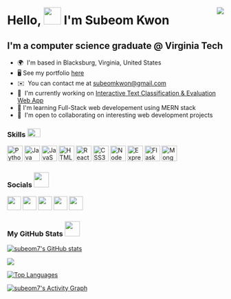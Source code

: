 Hello, <img src="https://raw.githubusercontent.com/Tarikul-Islam-Anik/Animated-Fluent-Emojis/master/Emojis/Hand%20gestures/Waving%20Hand.png" width="40px" height="40"> I'm Subeom Kwon
<img align="right" src="https://visitor-badge.laobi.icu/badge?page_id=subeom7">
============================

I'm a computer science graduate @ Virginia Tech
---------------------------------------------------------------

* 🌍  I'm based in Blacksburg, Virginia, United States
* 🖥️  See my portfolio [here](https://golden-tiramisu-0f3cab.netlify.app/)
* ✉️  You can contact me at [subeomkwon@gmail.com](mailto:subeomkwon@gmail.com)
* 🚀  I'm currently working on [Interactive Text Classification & Evaluation Web App](https://github.com/subeom7/Text-Classification-and-Evaluation)
* 🧠  I'm learning Full-Stack web developement using MERN stack
* 🤝  I'm open to collaborating on interesting web development projects
 
<!-- <a href="https://stackoverflow.com/users/16650828/sk7" target="_blank" rel="noreferrer"><img
src="https://img.shields.io/badge/Stack_Overflow-FE7A16?style=for-the-badge&logo=stack-overflow&logoColor=white"
/></a>
<a href="https://www.linkedin.com/in/subeomkwon/" target="_blank" rel="noreferrer"><img src="https://img.shields.io/badge/LinkedIn-0077B5?style=for-the-badge&logo=linkedin&logoColor=white" /></a>
<a href="https://leetcode.com/subeom7/" target="_blank" rel="noreferrer"><img src="https://img.shields.io/badge/-LeetCode-FFA116?style=for-the-badge&logo=LeetCode&logoColor=black" /></a>
<a href="https://www.github.com/subeom7" target="_blank" rel="noreferrer"><img
src="https://img.shields.io/github/followers/subeom7?logo=github&style=for-the-badge&color=0891b2&labelColor=1c1917" /></a>  -->


### Skills <img src = "https://media2.giphy.com/media/QssGEmpkyEOhBCb7e1/giphy.gif?cid=ecf05e47a0n3gi1bfqntqmob8g9aid1oyj2wr3ds3mg700bl&rid=giphy.gif" width = 30px height="20"> <p align="left"> 

<p align="left">
<a href="https://www.python.org/" target="_blank" rel="noreferrer"><img src="https://raw.githubusercontent.com/danielcranney/readme-generator/main/public/icons/skills/python-colored.svg" width="36" height="36" alt="Python" /></a>
<a href="https://www.oracle.com/java/" target="_blank" rel="noreferrer"><img src="https://raw.githubusercontent.com/danielcranney/readme-generator/main/public/icons/skills/java-colored.svg" width="36" height="36" alt="Java" /></a>
 <a href="https://developer.mozilla.org/en-US/docs/Web/JavaScript" target="_blank" rel="noreferrer"><img src="https://raw.githubusercontent.com/danielcranney/readme-generator/main/public/icons/skills/javascript-colored.svg" width="36" height="36" alt="JavaScript" /></a>
<a href="https://developer.mozilla.org/en-US/docs/Glossary/HTML5" target="_blank" rel="noreferrer"><img src="https://raw.githubusercontent.com/danielcranney/readme-generator/main/public/icons/skills/html5-colored.svg" width="36" height="36" alt="HTML5" /></a>
<a href="https://reactjs.org/" target="_blank" rel="noreferrer"><img src="https://raw.githubusercontent.com/danielcranney/readme-generator/main/public/icons/skills/react-colored.svg" width="36" height="36" alt="React" /></a>
<a href="https://www.w3.org/TR/CSS/#css" target="_blank" rel="noreferrer"><img src="https://raw.githubusercontent.com/danielcranney/readme-generator/main/public/icons/skills/css3-colored.svg" width="36" height="36" alt="CSS3" /></a>
<a href="https://nodejs.org/en/" target="_blank" rel="noreferrer"><img src="https://raw.githubusercontent.com/danielcranney/readme-generator/main/public/icons/skills/nodejs-colored.svg" width="36" height="36" alt="NodeJS" /></a>
<a href="https://expressjs.com/" target="_blank" rel="noreferrer"><img src="https://raw.githubusercontent.com/danielcranney/readme-generator/main/public/icons/skills/express-colored.svg" width="36" height="36" alt="Express" /></a>
 <a href="https://flask.palletsprojects.com/en/2.2.x/" target="_blank" rel="noreferrer"><img src="https://raw.githubusercontent.com/danielcranney/readme-generator/main/public/icons/skills/flask.svg" width="36" height="36" alt="Flask" /></a>
<a href="https://www.mongodb.com/" target="_blank" rel="noreferrer"><img src="https://raw.githubusercontent.com/danielcranney/readme-generator/main/public/icons/skills/mongodb-colored.svg" width="36" height="36" alt="MongoDB" /></a>
</p>


### Socials <img src='https://user-images.githubusercontent.com/74038190/216120981-b9507c36-0e04-4469-8e27-c99271b45ba5.png' width = 35px height="35"> <p align="left"> 

<p align="left"> <a href="https://discord.com/users/Subeom (subeom7)#1344" target="_blank" rel="noreferrer"><img src="https://raw.githubusercontent.com/danielcranney/readme-generator/main/public/icons/socials/discord.svg" width="32" height="32" /></a>  <a href="http://www.instagram.com/subeomkwon/" target="_blank" rel="noreferrer"><img src="https://raw.githubusercontent.com/danielcranney/readme-generator/main/public/icons/socials/instagram.svg" width="32" height="32" /></a> <a href="https://www.linkedin.com/in/subeom-kwon-7b58031a9/" target="_blank" rel="noreferrer"><img src="https://raw.githubusercontent.com/danielcranney/readme-generator/main/public/icons/socials/linkedin.svg" width="32" height="32" /></a> <a href="https://www.stackoverflow.com/users/16650828/sk7" target="_blank" rel="noreferrer"><img src="https://raw.githubusercontent.com/danielcranney/readme-generator/main/public/icons/socials/stackoverflow.svg" width="32" height="32" /></a> <a href="https://www.twitter.com/sube777" target="_blank" rel="noreferrer"><img src="https://raw.githubusercontent.com/danielcranney/readme-generator/main/public/icons/socials/twitter.svg" width="32" height="32" /></a></p>


### My GitHub Stats <img src='https://user-images.githubusercontent.com/74038190/216122041-518ac897-8d92-4c6b-9b3f-ca01dcaf38ee.png' width = 35px height="35"> <p align="left"> 

<a href="http://www.github.com/subeom7"><img src="https://github-readme-stats.vercel.app/api?username=subeom7&show_icons=true&hide=&count_private=true&title_color=0891b2&text_color=ffffff&icon_color=0891b2&bg_color=1c1917&hide_border=true&show_icons=true" alt="subeom7's GitHub stats" /></a>

<a href="http://www.github.com/subeom7"><img src="https://github-readme-streak-stats.herokuapp.com/?user=subeom7&stroke=ffffff&background=1c1917&ring=0891b2&fire=0891b2&currStreakNum=ffffff&currStreakLabel=0891b2&sideNums=ffffff&sideLabels=ffffff&dates=ffffff&hide_border=true" /></a>

<a href="https://github.com/subeom7" align="left"><img src="https://github-readme-stats.vercel.app/api/top-langs/?username=subeom7&langs_count=10&title_color=0891b2&text_color=ffffff&icon_color=0891b2&bg_color=1c1917&hide_border=true&locale=en&custom_title=Top%20%Languages" alt="Top Languages" /></a>

<a href="https://github.com/ashutosh00710/github-readme-activity-graph?username=subeom7&theme=react-dark"><img alt="subeom7's Activity Graph" src="https://github-readme-activity-graph.cyclic.app/graph/?username=subeom7&theme=react-dark&title_color=0891b2&text_color=ffffff&icon_color=0891b2&bg_color=1c1917&hide_border=true" /></a>
